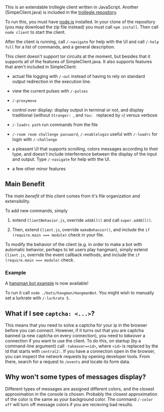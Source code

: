 This is an extendable trollegle client written in JavaScript. Another (SimpeClient.java) is included in the [trollegle repository](https://gitlab.com/jtrygva/trollegle).

To run this, you must have [node.js](https://nodejs.org) installed. In your clone of the repository (you may download the zip file instead) you must call `npm install`. Then call `node client` to start the client.

After the client is running, call `/-navigate` for help with the UI and call `/-help full` for a list of commands, and a general description.

This client doesn't support tor circuits at the moment, but besides that it supports all of the features of SimpleClient.java. It also supports features that aren't included in SimpleClient:

* actual file logging with `/-out` instead of having to rely on standard output redirection in the execution line.

* view the current pulses with `/-pulses`

* `/-proxymove`

* control over display: display output in terminal or not, and display traditional (without `Stranger: `, and `You: ` replaced by `>`) versus verbose

* `/-loadrc path` run commands from the file

* `/-room room challenge password`, `/-enablelogin` useful with `/-loadrc` for login with `/-challenge`

* a pleasant UI that supports scrolling, colors messages according to their type, and doesn't include interferrence between the display of the input and output. Type `/-navigate` for help with the UI.

* a few other minor features

## Main Benefit ##


The *main benefit* of this client comes from it's file organization and extensibility.

To add new commands, simply 

1. extend `ClientBehavior.js`, override `addAll()` and call `super.addAll()`. 

2. Then, extend `Client.js`, override `makeBehavior()`, and include the `if (require.main === module)` check in your file.


To modify the behavior of the client (e.g. in order to make a bot with automatic behavior, perhaps to let users play hangman), simply extend `Client.js`, override the event callback methods, and include the `if (require.main === module)` check.

### Example ###

A [hangman bot example](./bots/hangman) is now available!

To run it call `node ./bots/hangman/HangmanBot`. You might wish to manually set a lurkrate with `/-lurkrate 5`.

## What if I see `captcha: <...>`? ##

This means that you need to solve a captcha for your ip in the browser before you can connect. However, if it turns out that you are captcha banned (a new captcha on every connection), you need to *takeover* a connection if you want to use the client. To do this, on startup (by a command-line argument) call `-takeover=<id>`, where `<id>` is replaced by the id that starts with `central2:`. If you have a connection open in the browser, you can inspect the network requests by opening developer tools. From there, search for a request to `/events` and locate its form data.

## Why won't some types of messages display? ##

Different types of messages are assigned different colors, and the closest approximation in the console is chosen. Probably the closest approximation of the color is the same as your background color. The command `/-color off` will turn off message colors if you are recieving bad results.
